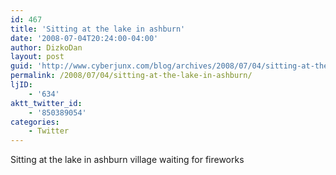 ```yaml
---
id: 467
title: 'Sitting at the lake in ashburn'
date: '2008-07-04T20:24:00-04:00'
author: DizkoDan
layout: post
guid: 'http://www.cyberjunx.com/blog/archives/2008/07/04/sitting-at-the-lake-in-ashburn/'
permalink: /2008/07/04/sitting-at-the-lake-in-ashburn/
ljID:
    - '634'
aktt_twitter_id:
    - '850389054'
categories:
    - Twitter
---
```


Sitting at the lake in ashburn village waiting for fireworks